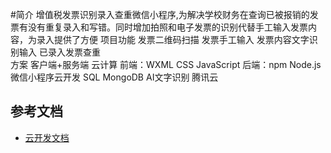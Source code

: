 #简介 
增值税发票识别录入查重微信小程序,为解决学校财务在查询已被报销的发票有没有重复录入和写错。同时增加拍照和电子发票的识别代替手工输入发票内容，为录入提供了方便
项目功能
发票二维码扫描  发票手工输入  发票内容文字识别输入  已录入发票查重  
方案
客户端+服务端 云计算
前端：WXML CSS JavaScript
后端：npm   Node.js  微信小程序云开发  SQL   MongoDB    AI文字识别    腾讯云


## 参考文档

- [云开发文档](https://developers.weixin.qq.com/miniprogram/dev/wxcloud/basis/getting-started.html)

